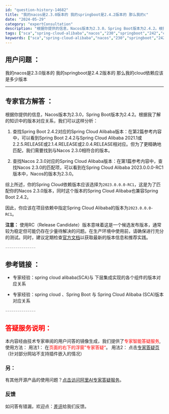 ```yaml
---
id: "question-history-14682"
title: "我的nacos是2.3.0版本的 我的springboot是2.4.2版本的 那么我的c"
date: "2024-05-29"
category: "expertConsultation"
description: "根据你提供的信息，Nacos版本为2.3.0，Spring Boot版本为2.4.2。根据我了解的知识中的版本对应关系，我们可以这样分析：1. 查找Spring Boot 2.4.2对应的Spring Cloud Alibaba版本：在第2篇参考内容中，可以看到Spring Boot 2.4.2与S"
tags: ["sca","spring-cloud-alibaba","nacos","230","springboot","242","cloud"]
keywords: ["sca","spring-cloud-alibaba","nacos","230","springboot","242","cloud"]
---
```


## 用户问题 ： 
 我的nacos是2.3.0版本的 我的springboot是2.4.2版本的 那么我的cloud依赖应该是多少版本  

---------------
## 专家官方解答 ：

根据你提供的信息，Nacos版本为2.3.0，Spring Boot版本为2.4.2。根据我了解的知识中的版本对应关系，我们可以这样分析：

1. 查找Spring Boot 2.4.2对应的Spring Cloud Alibaba版本：在第2篇参考内容中，可以看到Spring Boot 2.4.2与Spring Cloud Alibaba 2021.1或2.2.5.RELEASE或2.1.4.RELEASE或2.0.4.RELEASE相对应。但为了更精确地匹配，我们需要找到与Nacos 2.3.0相符合的版本。

2. 查找Nacos 2.3.0对应的Spring Cloud Alibaba版本：在第1篇参考内容中，查找Nacos 2.3.0的匹配项，可以看到在Spring Cloud Alibaba 2023.0.0.0-RC1版本中，Nacos的版本为2.3.0。

综上所述，你的Spring Cloud依赖版本应该选择为`2023.0.0.0-RC1`，这是为了匹配你的Nacos 2.3.0版本，同时这个版本的Spring Cloud Alibaba也兼容Spring Boot 2.4.2。

因此，你应该在项目依赖中指定Spring Cloud Alibaba的版本为`2023.0.0.0-RC1`。

**注意：** 使用RC（Release Candidate）版本意味着这是一个候选发布版本，通常较为稳定但可能仍存在少量待解决的问题。在生产环境中使用前，请确保进行充分的测试。同时，建议定期检查[官方文档](https://sca.aliyun.com/docs/2023/overview/version-explain/)以获取最新的版本信息和推荐实践。


<font color="#949494">---------------</font> 


## 参考链接 ：

* 专家经验：spring cloud alibaba(SCA)与 下层集成实现的各个组件的版本对应关系 
 
 * 专家经验：spring cloud 、Spring Boot 与 Spring Cloud Alibaba (SCA)版本对应关系 


 <font color="#949494">---------------</font> 
 


## <font color="#FF0000">答疑服务说明：</font> 

本内容经由技术专家审阅的用户问答的镜像生成，我们提供了<font color="#FF0000">专家智能答疑服务</font>,使用方法：
用法1： 在<font color="#FF0000">页面的右下的浮窗”专家答疑“</font>。
用法2： 点击[专家答疑页](https://answer.opensource.alibaba.com/docs/intro)（针对部分网站不支持插件嵌入的情况）
### 另：


有其他开源产品的使用问题？[点击访问阿里AI专家答疑服务](https://answer.opensource.alibaba.com/docs/intro)。
### 反馈
如问答有错漏，欢迎点：[差评](https://ai.nacos.io/user/feedbackByEnhancerGradePOJOID?enhancerGradePOJOId=14684)给我们反馈。
